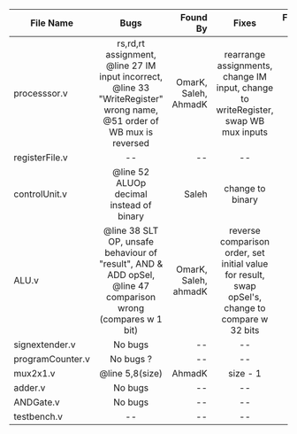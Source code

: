 | File Name         |       Bugs         |  Found By |          Fixes         |  Fixed By |
|-------------------|:------------------:|----------:|:----------------------:|----------:|
| processsor.v      | rs,rd,rt assignment, @line 27 IM input incorrect, @line 33 "WriteRegister" wrong name, @51 order of WB mux is reversed|     OmarK, Saleh, AhmadK|  rearrange assignments, change IM input, change to writeRegister, swap WB mux inputs|        -- |
| registerFile.v    |  -- |    --  |           --    |        -- |
| controlUnit.v     |@line 52 ALUOp decimal instead of binary       |       Saleh|           change to binary        |        -- |
| ALU.v             |  @line 38 SLT OP, unsafe behaviour of "result", AND & ADD opSel, @line 47 comparison wrong (compares w 1 bit) |      OmarK, Saleh, ahmadK|reverse comparison order, set initial value for result, swap opSel's, change to compare w 32 bits|        -- |
| signextender.v    |      No bugs       |        -- |            --          |        -- |
| programCounter.v  |      No bugs ?     |          -- |           --             |        -- |
| mux2x1.v          | @line 5,8(size)    |   AhmadK  |        size - 1        |        -- |
| adder.v           |      No bugs       |        -- |            --          |        -- |
| ANDGate.v         |      No bugs       |        -- |            --          |        -- |
| testbench.v       |         --         |        -- |            --          |        -- |
